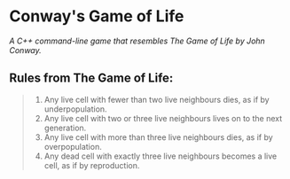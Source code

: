 # Conway's Game of Life 

*A C++ command-line game that resembles The Game of Life by John Conway.*


## Rules from The Game of Life:

> 1. Any live cell with fewer than two live neighbours dies, as if by underpopulation.
> 2. Any live cell with two or three live neighbours lives on to the next generation.
> 3. Any live cell with more than three live neighbours dies, as if by overpopulation.
> 3. Any dead cell with exactly three live neighbours becomes a live cell, as if by reproduction.

